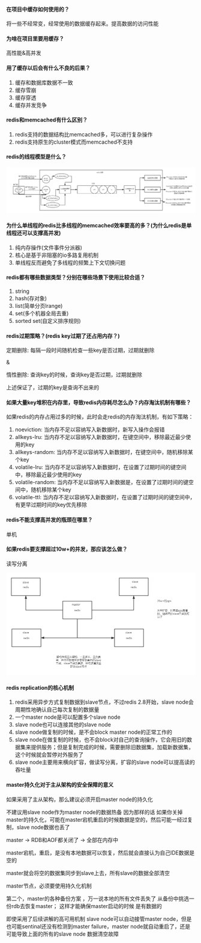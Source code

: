 #### 在项目中缓存如何使用的？

将一些不经常变，经常使用的数据缓存起来。提高数据的访问性能

#### 为啥在项目里要用缓存？

高性能&高并发

#### 用了缓存以后会有什么不良的后果？

1. 缓存和数据库数据不一致
2. 缓存雪崩
3. 缓存穿透
4. 缓存并发竞争

#### redis和memcached有什么区别？

1. redis支持的数据结构比memcached多，可以进行复杂操作
2. redis支持原生的cluster模式而memcached不支持

#### redis的线程模型是什么？

![redis单线程模型](images/redis单线程模型.png)

#### 为什么单线程的redis比多线程的memcached效率要高的多？(为什么redis是单线程还可以支撑高并发)

1. 纯内存操作(文件事件分派器)
2. 核心是基于非阻塞的io多路复用机制
3. 单线程反而避免了多线程的频繁上下文切换问题


#### redis都有哪些数据类型？分别在哪些场景下使用比较合适？

1. string
2. hash(存对象)
3. list(简单分页lrange)
4. set(多个机器全局去重)
5. sorted set(自定义排序规则)

#### redis过期策略？(redis key过期了还占用内存？)

定期删除: 每隔一段时间随机检查一些key是否过期，过期就删除

&

惰性删除: 查询key的时候，查询key是否过期，过期就删除

上述保证了，过期的key是查询不出来的

#### 如果大量key堆积在内存里，导致redis内存耗尽怎么办？内存淘汰机制有哪些？

如果redis的内存占用过多的时候，此时会走redis的内存淘汰机制，有如下策略：

1. noeviction: 当内存不足以容纳写入新数据时，新写入操作会报错
2. allkeys-lru: 当内存不足以容纳写入新数据时，在键空间中，移除最近最少使用的key
3. allkeys-random: 当内存不足以容纳写入新数据时，在键空间中，随机移除某个key
4. volatile-lru: 当内存不足以容纳写入新数据时，在设置了过期时间的键空间中，移除最近最少使用的key
5. volatile-random: 当内存不足以容纳写入新数据是，在设置了过期时间的键空间中，随机移除某个key
6. volatile-ttl: 当内存不足以容纳写入新数据时，在设置了过期时间的键空间中，有更早过期时间的key优先移除

#### redis不能支撑高并发的瓶颈在哪里？

单机

#### 如果redis要支撑超过10w+的并发，那应该怎么做？

读写分离

![redis读写分离](images/redis读写分离.png)

#### redis replication的核心机制

1. redis采用异步方式复制数据到slave节点，不过redis 2.8开始，slave node会周期性地确认自己每次复制的数据量
2. 一个master node是可以配置多个slave node
3. slave node也可以连接其他的slave node
4. slave node做复制的时候，是不会block master node的正常工作的
5. slave node在做复制的时候，也不会block对自己的查询操作，它会用旧的数据集来提供服务；但是复制完成的时候，需要删除旧数据集，加载新数据集，这个时候就会暂停对外服务了
6. slave node主要用来横向扩容，做读写分离，扩容的slave node可以提高读的吞吐量

#### master持久化对于主从架构的安全保障的意义

如果采用了主从架构，那么建议必须开启master node的持久化

不建议用slave node作为master node的数据热备 因为那样的话 如果你关掉master的持久化，可能在master宕机重启的时候数据是空的，然后可能一经过复制，slave node数据也丢了

master -> RDB和AOF都关闭了 -> 全部在内存中

master宕机，重启，是没有本地数据可以恢复，然后就会直接认为自己IDE数据是空的

master就会将空的数据集同步到slave上去，所有slave的数据全部清空

master节点，必须要使用持久化机制

第二个，master的各种备份方案 ，万一说本地的所有文件丢失了 从备份中挑选一份rdb去恢复master； 这样才能确保master启动的时候 是有数据的

即使采用了后续讲解的高可用机制 slave node可以自动接管master node，但是也可能sentinal还没有检测到master failure，master node就自动重启了，还是可能导致上面的所有的slave node 数据清空故障
